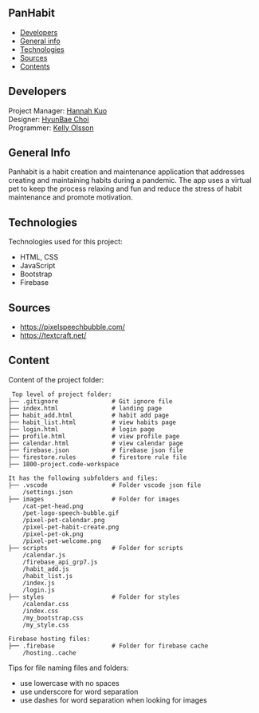 ## PanHabit

* [Developers](#developers)
* [General info](#general-info)
* [Technologies](#technologies)
* [Sources](#sources)
* [Contents](#content)

## Developers
Project Manager: [Hannah Kuo](https://github.com/hannah-kuo)
<br>
Designer: [HyunBae Choi](https://github.com/ogharambae)
<br>
Programmer: [Kelly Olsson](https://github.com/kelly-olsson)

## General Info

Panhabit is a habit creation and maintenance application that addresses creating and maintaining habits during a pandemic. The app uses a virtual pet to keep the process relaxing and fun and reduce the stress of habit maintenance and promote motivation.
	
## Technologies
Technologies used for this project:
* HTML, CSS
* JavaScript
* Bootstrap 
* Firebase

## Sources
* https://pixelspeechbubble.com/
* https://textcraft.net/
	
## Content
Content of the project folder:

```
 Top level of project folder: 
├── .gitignore               # Git ignore file
├── index.html               # landing page
├── habit_add.html           # habit add page
├── habit_list.html          # view habits page
├── login.html               # login page
├── profile.html             # view profile page
├── calendar.html            # view calendar page
├── firebase.json            # firebase json file
├── firestore.rules          # firestore rule file
├── 1800-project.code-workspace             

It has the following subfolders and files:
├── .vscode                  # Folder vscode json file
    /settings.json
├── images                   # Folder for images
    /cat-pet-head.png
    /pet-logo-speech-bubble.gif
    /pixel-pet-calendar.png
    /pixel-pet-habit-create.png
    /pixel-pet-ok.png
    /pixel-pet-welcome.png 
├── scripts                  # Folder for scripts
    /calendar.js
    /firebase_api_grp7.js
    /habit_add.js
    /habit_list.js
    /index.js
    /login.js                  
├── styles                   # Folder for styles
    /calendar.css
    /index.css
    /my_bootstrap.css
    /my_style.css                

Firebase hosting files: 
├── .firebase                # Folder for firebase cache
    /hosting..cache

```

Tips for file naming files and folders:
* use lowercase with no spaces
* use underscore for word separation
* use dashes for word separation when looking for images

